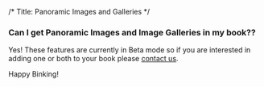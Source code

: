 /*
Title: Panoramic Images and Galleries
*/

### Can I get Panoramic Images and Image Galleries in my book?? 

Yes! These features are currently in Beta mode so if you are interested in adding one or both to your book please [contact us](mailto:contact@beneaththeink.com).

Happy Binking! 

